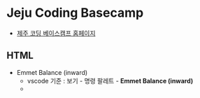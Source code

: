 # Jeju Coding Basecamp

- [제주 코딩 베이스캠프 홈페이지](http://paullab.co.kr/)

## HTML
- Emmet Balance (inward)
  - vscode 기준 : 보기 - 명령 팔레트 - **Emmet Balance (inward)**
  - 
